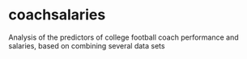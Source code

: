 # coachsalaries
Analysis of the predictors of college football coach performance and salaries, based on combining several data sets
